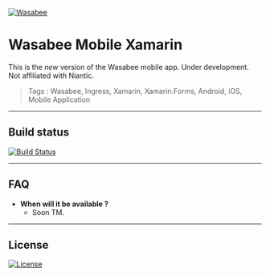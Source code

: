 <a href="https://wasabee.rocks"><img src="https://avatars3.githubusercontent.com/u/52861615?s=300" title="Wasabee" alt="Wasabee"></a>

# Wasabee Mobile Xamarin

This is the *new* version of the Wasabee mobile app. Under development.
Not affiliated with Niantic.

> Tags : Wasabee, Ingress, Xamarin, Xamarin.Forms, Android, iOS, Mobile Application

---

## Build status

[![Build Status](https://dev.azure.com/Wasabee-Project/Wasabee-Mobile-Xamarin/_apis/build/status/wasabee-project.Wasabee-Mobile-Xamarin?branchName=master)](https://dev.azure.com/Wasabee-Project/Wasabee-Mobile-Xamarin/_build/latest?definitionId=1&branchName=master)

---

## FAQ

- **When will it be available ?**
    - Soon TM.

---

## License

[![License](https://img.shields.io/badge/License-Apache%202.0-blue.svg)](https://opensource.org/licenses/Apache-2.0)
